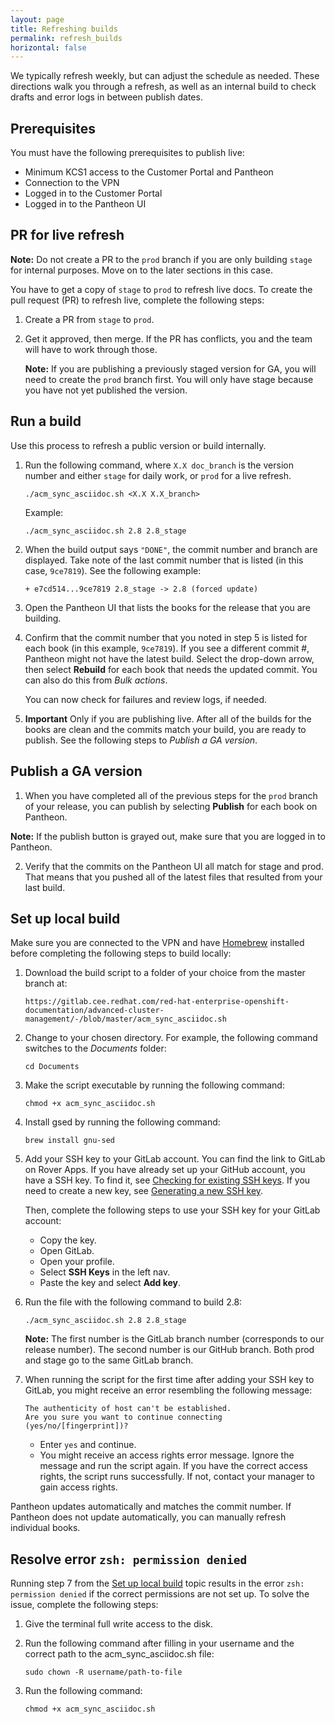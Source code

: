 ```yaml
---
layout: page
title: Refreshing builds
permalink: refresh_builds
horizontal: false
---
```


We typically refresh weekly, but can adjust the schedule as needed. These directions walk you through a refresh, as well as an internal build to check drafts and error logs in between publish dates.

## Prerequisites

You must have the following prerequisites to publish live:

- Minimum KCS1 access to the Customer Portal and Pantheon
- Connection to the VPN
- Logged in to the Customer Portal
- Logged in to the Pantheon UI 

## PR for live refresh

**Note:** Do not create a PR to the `prod` branch if you are only building `stage` for internal purposes. Move on to the later sections in this case.

You have to get a copy of `stage` to `prod` to refresh live docs. To create the pull request (PR) to refresh live, complete the following steps:

1. Create a PR from `stage` to `prod`. 

2. Get it approved, then merge. If the PR has conflicts, you and the team will have to work through those.

   **Note:** If you are publishing a previously staged version for GA, you will need to create the `prod` branch first. You will only have stage because you have not yet published the version.
  
## Run a build

Use this process to refresh a public version or build internally.

1. Run the following command, where `X.X doc_branch` is the version number and either `stage` for daily work, or `prod` for a live refresh. 

   ```
   ./acm_sync_asciidoc.sh <X.X X.X_branch>
   ```
   Example:

   ```
   ./acm_sync_asciidoc.sh 2.8 2.8_stage 
   ```
   
2. When the build output says `"DONE"`, the commit number and branch are displayed. Take note of the last commit number that is listed (in this case, `9ce7819`). See the following example:

   ```
   + e7cd514...9ce7819 2.8_stage -> 2.8 (forced update)
   ```

3. Open the Pantheon UI that lists the books for the release that you are building. 

4. Confirm that the commit number that you noted in step 5 is listed for each book (in this example, `9ce7819`). If you see a different commit #, Pantheon might not have the latest build. Select the drop-down arrow, then select **Rebuild** for each book that needs the updated commit. You can also do this from _Bulk actions_. 

   You can now check for failures and review logs, if needed.

5. **Important** Only if you are publishing live. After all of the builds for the books are clean and the commits match your build, you are ready to publish. See the following steps to _Publish a GA version_.

## Publish a GA version
   
1. When you have completed all of the previous steps for the `prod` branch of your release, you can publish by selecting **Publish** for each book on Pantheon.

**Note:** If the publish button is grayed out, make sure that you are logged in to Pantheon. 

2. Verify that the commits on the Pantheon UI all match for stage and prod. That means that you pushed all of the latest files that resulted from your last build.

## Set up local build

Make sure you are connected to the VPN and have [Homebrew](https://brew.sh/) installed before completing the following steps to build locally:

1. Download the build script to a folder of your choice from the master branch at: 

   ```
   https://gitlab.cee.redhat.com/red-hat-enterprise-openshift-documentation/advanced-cluster-management/-/blob/master/acm_sync_asciidoc.sh
   ```

2. Change to your chosen directory. For example, the following command switches to the _Documents_ folder:

   ```
   cd Documents
   ```

3. Make the script executable by running the following command:

   ```
   chmod +x acm_sync_asciidoc.sh
   ```

4. Install gsed by running the following command:

   ```
   brew install gnu-sed
   ```

5. Add your SSH key to your GitLab account. You can find the link to GitLab on Rover Apps. If you have already set up your GitHub account, you have a SSH key. To find it, see [Checking for existing SSH keys](https://docs.github.com/en/authentication/connecting-to-github-with-ssh/checking-for-existing-ssh-keys). If you need to create a new key, see [Generating a new SSH key](https://docs.github.com/en/authentication/connecting-to-github-with-ssh/generating-a-new-ssh-key-and-adding-it-to-the-ssh-agent).

   Then, complete the following steps to use your SSH key for your GitLab account:
   - Copy the key.
   - Open GitLab.
   - Open your profile.
   - Select **SSH Keys** in the left nav.
   - Paste the key and select **Add key**.   
      
6. Run the file with the following command to build 2.8:

   ```
   ./acm_sync_asciidoc.sh 2.8 2.8_stage
   ```

   **Note:** The first number is the GitLab branch number (corresponds to our release number). The second number is our GitHub branch. Both prod and stage go to the same GitLab branch.

7. When running the script for the first time after adding your SSH key to GitLab, you might receive an error resembling the following message:

   ```
   The authenticity of host can't be established.
   Are you sure you want to continue connecting (yes/no/[fingerprint])?
   ```

   - Enter `yes` and continue.
   - You might receive an access rights error message. Ignore the message and run the script again. If you have the correct access rights, the script runs successfully. If not, contact your manager to gain access rights.
  
Pantheon updates automatically and matches the commit number. If Pantheon does not update automatically, you can manually refresh individual books.

## Resolve error `zsh: permission denied`

Running step 7 from the [Set up local build](#set-up-local-build) topic results in the error `zsh: permission denied` if the correct permissions are not set up. To solve the issue, complete the following steps:

1. Give the terminal full write access to the disk.
2. Run the following command after filling in your username and the correct path to the acm_sync_asciidoc.sh file:
   
   ```
   sudo chown -R username/path-to-file
   ```
   
3. Run the following command:

   ```
   chmod +x acm_sync_asciidoc.sh
   ```
